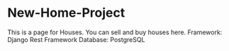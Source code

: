 # New-Home-Project
This is a page for Houses. You can sell and buy houses here.
Framework: Django Rest Framework
Database: PostgreSQL
